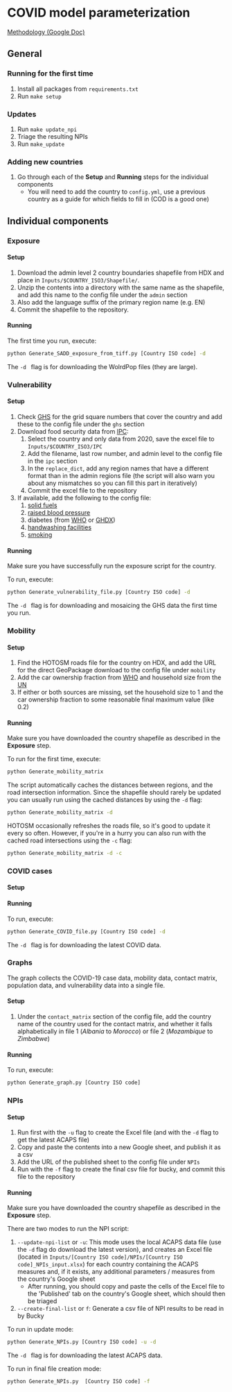 # COVID model parameterization

[Methodology (Google Doc)](https://docs.google.com/document/d/1Izusop2liq3bvcDEG3l-ttQnt0a-fw037fBId2Y6fRw/edit?usp=sharing)

## General

### Running for the first time

1. Install all packages from `requirements.txt`
2. Run `make setup` 

### Updates

1. Run `make update_npi`
2. Triage the resulting NPIs
3. Run `make_update`

### Adding new countries

1. Go through each of the **Setup** and **Running** steps for the individual components
    - You will need to add the country to `config.yml`, use a previous country as a guide for which fields
    to fill in (COD is a good one)

## Individual components

### Exposure

#### Setup

1. Download the admin level 2 country boundaries shapefile from HDX and place in `Inputs/$COUNTRY_ISO3/Shapefile/`. 
2. Unzip the contents into a directory with the same name as the shapefile, and add this name to the config file 
  under the `admin` section 
3. Also add the language suffix of the primary region name (e.g. EN) 
4. Commit the shapefile to the repository.

#### Running
The first time you run, execute:
```bash
python Generate_SADD_exposure_from_tiff.py [Country ISO code] -d
```
The `-d ` flag is for downloading the WolrdPop files (they are large). 


### Vulnerability

#### Setup

1. Check [GHS](https://ghsl.jrc.ec.europa.eu/download.php) for the grid square numbers that cover the country
  and add these to the config file under the `ghs` section
2. Download food security data from [IPC](http://www.ipcinfo.org/ipc-country-analysis/population-tracking-tool/en/):
   1. Select the country and only data from 2020, save the excel file to `Inputs/$COUNTRY_ISO3/IPC`
   2. Add the filename, last row number, and admin level to the config file in the `ipc` section
   3. In the `replace_dict`, add any region names that have a different format than in the admin regions file
     (the script will also warn you about any mismatches so you can fill this part in iteratively)
   4. Commit the excel file to the repository
3. If available, add the following to the config file:
   1. [solid fuels](https://apps.who.int/gho/data/node.main.135?lang=en)
   2. [raised blood pressure](https://www.who.int/nmh/countries)
   3. diabetes (from [WHO](https://www.who.int/nmh/countries) or [GHDX](http://ghdx.healthdata.org/countries))
   4. [handwashing facilities](https://washdata.org/data/downloads#WLD)
   5. [smoking](https://vizhub.healthdata.org/tobacco/) 
 
#### Running 

Make sure you have successfully run the exposure script for the country.

To run, execute:
```bash
python Generate_vulnerability_file.py [Country ISO code] -d
```
The `-d ` flag is for downloading and mosaicing the GHS data the first time you run.


### Mobility

#### Setup

1. Find the HOTOSM roads file for the country on HDX, and add the URL for the direct GeoPackage download
   to the config file under `mobility` 
2. Add the car ownership fraction from 
  [WHO](https://www.who.int/violence_injury_prevention/road_safety_status/country_profiles/en/h)
  and household size from the [UN](https://population.un.org/Household/index.html#/countries/)
3. If either or both sources are missing, set the household size to 1 and the car ownership fraction
  to some reasonable final maximum value (like 0.2)

#### Running

Make sure you have downloaded the country shapefile as described in the **Exposure** step. 

To run for the first time, execute:
``` bash
python Generate_mobility_matrix
```
The script automatically caches the distances between regions, and the road intersection information.
Since the shapefile should rarely be updated you can usually run using the cached distances by using the `-d` flag:
```bash
python Generate_mobility_matrix -d
```
HOTOSM occasionally refreshes the roads file, so it's good to update it every so often. However, 
if you're in a hurry you can also run with the cached road intersections using the `-c` flag:
```bash
python Generate_mobility_matrix -d -c
```

### COVID cases

#### Setup

#### Running
To run, execute: 
```bash
python Generate_COVID_file.py [Country ISO code] -d
```
The `-d ` flag is for downloading the latest COVID data.


### Graphs
The graph collects the COVID-19 case data, mobility data, contact matrix, population data, and vulnerability data
into a single file.

#### Setup
1. Under the `contact_matrix` section of the config file, add the country name of the country used for 
   the contact matrix, and whether it falls alphabetically in file 1 (_Albania_ to _Morocco_) or
   file 2 (_Mozambique_ to _Zimbabwe_)

#### Running 
To run, execute:
```bash
python Generate_graph.py [Country ISO code]
```

### NPIs

#### Setup

1. Run first with the `-u` flag to create the Excel file (and with the `-d` flag to get the latest
  ACAPS file)
2. Copy and paste the contents into a new Google sheet, and publish it as a csv
3. Add the URL of the published sheet to the config file under `NPIs`  
4. Run with the `-f` flag to create the final csv file for bucky, and commit this file to the repository

#### Running

Make sure you have downloaded the country shapefile as described in the **Exposure** step. 

There are two modes to run the NPI script:
1. `--update-npi-list` or `-u`: This mode uses the local ACAPS data file (use the `-d` flag do download
     the latest version), and creates an Excel file 
    (located in `Inputs/[Country ISO code]/NPIs/[Country ISO code]_NPIs_input.xlsx`)
    for each country containing the ACAPS measures and, if it exists, any additional parameters / measures
    from the country's Google sheet
    - After running, you should copy and paste the cells of the Excel file to the 'Published' tab
      on the country's Google sheet, which should then be triaged
2. `--create-final-list` or `f`: Generate a csv file of NPI results to be read in by Bucky 

To run in update mode:
```bash
python Generate_NPIs.py [Country ISO code] -u -d
```
The `-d ` flag is for downloading the latest ACAPS data.

To run in final file creation mode: 
```bash
python Generate_NPIs.py  [Country ISO code] -f 
```
